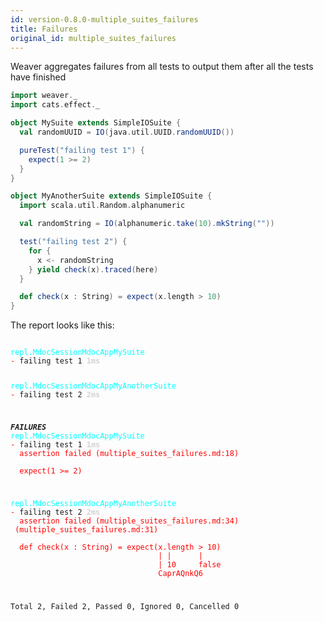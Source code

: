 ```yaml
---
id: version-0.8.0-multiple_suites_failures
title: Failures
original_id: multiple_suites_failures
---
```


Weaver aggregates failures from all tests to output them after all the tests have finished

```scala
import weaver._
import cats.effect._

object MySuite extends SimpleIOSuite {
  val randomUUID = IO(java.util.UUID.randomUUID())

  pureTest("failing test 1") {
    expect(1 >= 2)
  }
}

object MyAnotherSuite extends SimpleIOSuite {
  import scala.util.Random.alphanumeric

  val randomString = IO(alphanumeric.take(10).mkString(""))

  test("failing test 2") {
    for {
      x <- randomString
    } yield check(x).traced(here)
  }

  def check(x : String) = expect(x.length > 10)
}
```

The report looks like this:

<div class='terminal'><pre><code class = 'nohighlight'>
<span style='color: cyan'>repl.MdocSessionMdocAppMySuite</span>
<span style='color: red'>-&nbsp;</span>failing&nbsp;test&nbsp;1&nbsp;<span style='color: lightgray'><b>1ms</span></b>

<span style='color: cyan'>repl.MdocSessionMdocAppMyAnotherSuite</span>
<span style='color: red'>-&nbsp;</span>failing&nbsp;test&nbsp;2&nbsp;<span style='color: lightgray'><b>2ms</span></b>

<span style='color: red'>*************</span>FAILURES<span style='color: red'>*************</span>
<span style='color: cyan'>repl.MdocSessionMdocAppMySuite</span>
<span style='color: red'>-&nbsp;</span>failing&nbsp;test&nbsp;1&nbsp;<span style='color: lightgray'><b>1ms</span></b><br /><span style='color: red'>&nbsp;&nbsp;assertion&nbsp;failed&nbsp;(multiple_suites_failures.md:18)<br /><br />&nbsp;&nbsp;expect(1&nbsp;>=&nbsp;2)</span>

<span style='color: cyan'>repl.MdocSessionMdocAppMyAnotherSuite</span>
<span style='color: red'>-&nbsp;</span>failing&nbsp;test&nbsp;2&nbsp;<span style='color: lightgray'><b>2ms</span></b><br /><span style='color: red'>&nbsp;&nbsp;assertion&nbsp;failed&nbsp;(multiple_suites_failures.md:34)<br />&nbsp;(multiple_suites_failures.md:31)<br /><br />&nbsp;&nbsp;def&nbsp;check(x&nbsp;:&nbsp;String)&nbsp;=&nbsp;expect(x.length&nbsp;>&nbsp;10)<br />&nbsp;&nbsp;&nbsp;&nbsp;&nbsp;&nbsp;&nbsp;&nbsp;&nbsp;&nbsp;&nbsp;&nbsp;&nbsp;&nbsp;&nbsp;&nbsp;&nbsp;&nbsp;&nbsp;&nbsp;&nbsp;&nbsp;&nbsp;&nbsp;&nbsp;&nbsp;&nbsp;&nbsp;&nbsp;&nbsp;&nbsp;&nbsp;&nbsp;|&nbsp;|&nbsp;&nbsp;&nbsp;&nbsp;&nbsp;&nbsp;|<br />&nbsp;&nbsp;&nbsp;&nbsp;&nbsp;&nbsp;&nbsp;&nbsp;&nbsp;&nbsp;&nbsp;&nbsp;&nbsp;&nbsp;&nbsp;&nbsp;&nbsp;&nbsp;&nbsp;&nbsp;&nbsp;&nbsp;&nbsp;&nbsp;&nbsp;&nbsp;&nbsp;&nbsp;&nbsp;&nbsp;&nbsp;&nbsp;&nbsp;|&nbsp;10&nbsp;&nbsp;&nbsp;&nbsp;&nbsp;false<br />&nbsp;&nbsp;&nbsp;&nbsp;&nbsp;&nbsp;&nbsp;&nbsp;&nbsp;&nbsp;&nbsp;&nbsp;&nbsp;&nbsp;&nbsp;&nbsp;&nbsp;&nbsp;&nbsp;&nbsp;&nbsp;&nbsp;&nbsp;&nbsp;&nbsp;&nbsp;&nbsp;&nbsp;&nbsp;&nbsp;&nbsp;&nbsp;&nbsp;CaprAQnkQ6</span>

Total&nbsp;2,&nbsp;Failed&nbsp;2,&nbsp;Passed&nbsp;0,&nbsp;Ignored&nbsp;0,&nbsp;Cancelled&nbsp;0
</code></pre></div>
